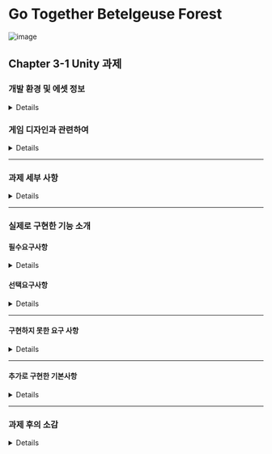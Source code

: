 # Go Together Betelgeuse Forest
![image](https://github.com/Lawrence1031/Unity_Base_Assignment/assets/144416099/421b588f-6c7b-4ed6-8607-6c5ecb1ad84f)

## Chapter 3-1 Unity 과제

### 개발 환경 및 에셋 정보
<details>

#### 개발 환경
### Unity 2022.3.2f1

<br/>

#### 사용한 에셋
##### 탑다운 2D RPG 에셋 팩
https://assetstore.unity.com/packages/2d/characters/top-down-2d-rpg-assets-pack-188718

<br/>

##### 2D Dungeon Pixel Art Tileset
https://assetstore.unity.com/packages/2d/environments/2d-dungeon-pixel-art-tileset-171343

<br/>

##### PixelWitchery
https://assetstore.unity.com/packages/2d/pixelwitchery-239673

<br/>

#### 사용한 폰트
##### 구글 Noto Sans Korean 폰트
##### https://fonts.google.com/noto/specimen/Noto+Sans+KR

<br/>

#### 개발 기간
##### 4일 (20231124 ~ 20231129)
토, 일은 개인적인 사정으로 작업하지 못했음

<br/>

</details>

### 게임 디자인과 관련하여
<details>

이번 과제에서 구현하고자 하는 목표는 '캐주얼한 2D 게임으로 힐링이 되는 게임을 만들어보자'가 메인이었다.

따라서 아기자기한 디자인을 가진 캐릭터를 주인공으로 하려고 하다 좋은 에셋을 만나 그 에셋을 이용하여 작업하였다.

게임을 만들면서 생각하였던 디자인은 '동물의 숲'으로 

자유로운 환경에서 가벼운 디자인의 그래픽을 보며 힐링하는 것이 이번 게임이 추구하는 목표이다.

<br/>

게임의 기본 스토리는 평범하게 마을에 살고 있는 주인공이 옆집의 친구(angel)의 요청(퀘스트)으로

숲에 가서 나무와 버섯을 구한다거나, 꽃을 가져온다거나 동물을 잡아오는 등의 간단한 작업을 하는 것으로,

숲의 이름이 베텔기우스(Betelgeuse)로 몽환적인 느낌을 받을 수 있는 환경에서 생활한다는 스토리이다.

게임은 주인공과 angel의 생활을 따라서 진행되며, 

퀘스트를 진행할수록 호감도가 올라가 일정 수치가 넘어가면 특별한 이벤트를 볼 수 있고,

엔딩은 주인공과 angel이 결혼해서 행복하게 사는 게임이다.

<br/>

이 게임은 특별한 전투는 없으며 캐릭터를 이동하면서 나오는 상호작용으로 채집하는 간단한 조작법을 갖고 있다.

숲의 특정한 곳(지금 구현한 것으로는 하트나무숲)을 가면 그 곳의 사진이 저장되고 이후에 사진을 관람할 수 있다.

angel과의 이벤트나 demon과의 이벤트도 이후에 관람할 수 있는 사진으로 저장된다.

<br/>

</details>

----

### 과제 세부 사항
<details>

#### 과제 개요
1. Unity 를 이용해 게더를 모방해 만드는 과제입니다.
2. 타일맵을 이용해 배경을 꾸밉니다.
3. 기본 UI 들을 활용해 적용하는 연습이 포함됩니다.

<br/>

#### 요구사항

##### 필수요구사항
1. 캐릭터 만들기
	-  외부 그림파일을 추가하여 2D 캐릭터를 추가합니다.

<br/>

2. 캐릭터 이동
	- 키보드 A/W/S/D 를 이용하여 캐릭터가 움직입니다.
	- 캐릭터는 마우스 방향을 바라봅니다. (좌/우)

<br/>

3. 방 만들기
	- 타일맵을 이용하여 맵을 만듭니다.
	- 콜라이더를 이용해 벽을 넘어가지 못합니다.

<br/>

4. 카메라 따라가기
	- 카메라는 움직임에 따라 캐릭터를 따라갑니다.

<br/>
	
##### 선택요구사항

1. 캐릭터 애니메이션 추가 (난이도 - ★★☆☆☆)
2. 이름 입력 시스템 (난이도 - ★★★☆☆)
3. 캐릭터 선택 시스템 (난이도 - ★★★★☆)
4. 참석 인원 UI (난이도 - ★★★☆☆)
5. 인게임 캐릭터 선택 (난이도 - ★★★★☆)
6. 인게임 이름 바꾸기 (난이도 - ★★★☆☆)
7. 시간 표시 (난이도 - ★★☆☆☆)
8. NPC 대화 (난이도 - ★★★★★)

<br/>

</details>

----

### 실제로 구현한 기능 소개


#### 필수요구사항

<details>

##### 캐릭터 만들기

캐릭터는 PixelWitchery 의 에셋을 이용하여 만들었다.

<br/>

##### 캐릭터 이동

캐릭터의 이동은 강의에서 배웠던 Player Input 을 통해서 만들었다.

<br/>

##### 맵 만들기

맵은 탑다운 2D RPG 에셋 팩의 에셋을 이용하여 만들었다.

맵의 외곽이나 NPC, 건물이나 나무 등과는 충돌판정으로 통과하지 못하도록 구현하였다.

<br/>

##### 카메라 따라가기

카메라를 따라가는 방법은 Player에게 Main Camera를 주는 방식으로 구현했다.

그 외의 방법으로 시네머신을 이용하는 방법이 있다고 배웠으나, 시간 상의 문제로 적용하지 못했다.
 
</details>

#### 선택요구사항

<details>

#### 구현한 요구사항

##### 1. 캐릭터 애니메이션 추가 (난이도 - ★★☆☆☆)

캐릭터의 애니메이션은 유니티의 Animation 기능을 이용하여 만들었다.

<br/>

##### 2. 이름 입력 시스템 (난이도 - ★★★☆☆)

Player의 이름을 지정하는 Text를 초기에 만들어 놓고 Player의 이름을 표시할 수 있도록 하였다.

게임 시작 시에 이름을 입력받도록 UI의 Input Field를 이용하였으며,

여기서 받은 데이터를 PlayerPrefs를 이용하여 이름을 저장한 뒤,

이를 가지고 Player의 이름을 Input Data로 변경하는 방식으로

Player의 이름을 원하는대로 설정할 수 있게하였다.

요구 사항에 있는 글자 수 제한도 설정하였다.

자세한 코드는 아래와 같다.

<details>

```
public TMP_InputField inputField;
public TextMeshProUGUI PlayerName;

// Start is called before the first frame update
void Start()
{
    GameObject playerObject = GameObject.Find("Player");

    if (playerObject != null)
    {
        Transform canvasTransform = playerObject.transform.Find("TextMeshProParent/Canvas");

        if (canvasTransform != null)
        {
            canvasTransform.gameObject.SetActive(true);
        }
    }

    inputField.onValueChanged.AddListener(PlayerNameInput);
}

void PlayerNameInput(string PName)
{
    PlayerName.text = PName;
}
```

</details>

<br/>

##### 6. 인게임 이름 바꾸기 (난이도 - ★★★☆☆)

위의 아이디어를 이용하여 인게임 내에서도 이름을 바꿀 수 있게 하였다.

이름을 바꾸는 과정을 사진으로 보이면 아래와 같다.

<details>
	
![image](https://github.com/Lawrence1031/Unity_Base_Assignment/assets/144416099/464d7051-8c93-491e-aef0-25820c4e6a3f)
![image](https://github.com/Lawrence1031/Unity_Base_Assignment/assets/144416099/1bcc572b-f7e4-4db4-b822-21054e246902)
![image](https://github.com/Lawrence1031/Unity_Base_Assignment/assets/144416099/904aef21-2bdf-4e72-886a-99db9f74f526)
![image](https://github.com/Lawrence1031/Unity_Base_Assignment/assets/144416099/f6fcef88-db1f-4b72-9691-d1f5512f4c55)

</details>

우측에 있는 '메뉴' 버튼을 누른 뒤에 그 곳에서 나타나는 '이름 변경' 버튼을 누르면

팝업 창으로 이름을 입력할 수 있는 창이 뜨고, 여기에 이름을 입력하면 Player의 이름을 변경할 수 있다.

이 부분에서도 똑같이 글자수 제한이 있어 그 제한범위 밖의 경우 '선택' 버튼이 눌리지 않게 하였다.

<br/>

여기서 아직 구현하지 못한 것은

이름을 바꾸는 도중에 이동키(W, A, S, D)를 누르면 캐릭터가 이동하는 것으로

'이름 변경' 버튼을 누르는 경우에는 Player의 Movement 스크립트를 비활성화 시키고

'선택' 버튼을 누르면 다시 Player의 Movement 스크립트를 활성화 시키는 방법으로 구현하려고 하였으나

잘 되지 않았으며, 시간이 부족하여 우선은 이 부분은 미구현으로 진행하였다.

<br/>

##### 7. 시간 표시 (난이도 - ★★☆☆☆)

##### 추가로 구현한 기본 UI의 좌측 상단에 항상 시간이 표시되도록 작업하였다.

</details>

----

#### 구현하지 못한 요구 사항

<details>

##### 3. 캐릭터 선택 시스템 (난이도 - ★★★★☆)

시작 부분에서 이름을 입력한 뒤에 캐릭터를 선택할 수 있도록 

캐릭터 선택 시스템을 도입하려고 하였으나, 캐릭터를 추가할 시간이 부족하여 작업하지 못했다.

##### 4. 참석 인원 UI (난이도 - ★★★☆☆)

참석 인원 UI의 경우, 기본 UI의 메뉴 버튼의 하위로 참가자를 볼 수 있는 버튼을 만들었으며,

이 버튼을 누르면 우측의 기본 UI의 메뉴 부분을 가리고 그 부분에 참가자들을 볼 수 있는 UI를 만들 예정이었다.

##### 5. 인게임 캐릭터 선택 (난이도 - ★★★★☆)

인게임 캐릭터의 선택의 경우, 캐릭터를 추가하였다면 같이 구현할 것으로 미뤘던 부분으로,

참석 인원 UI와 마찬가지로 우측에 존재하는 버튼으로 해당 기능에 접근할 수 있으며,

'캐릭터 선택' 버튼을 누르면 '이름 변경'과 같은 방식으로 

중앙에 팝업창이 뜨며 그 팝업창에서 캐릭터를 선택할 수 있도록 할 예정이었다.

<br/>

캐릭터의 변경의 경우, C# 스크립트를 통해 현재 캐릭터의 이미지와 애니메이션을 찾은 뒤에

Player가 선택한 정보의 캐릭터의 이미지와 애니메이션을 그 곳에 집어넣는 방식으로 진행할 예정이었다.

##### 8. NPC 대화 (난이도 - ★★★★★)

NPC와 대화의 경우. 이전에 공부했었던 레이캐스트를 사용하지 않고

2D라는 개념을 살려서 NPC의 위치 주변으로 조금 더 큰 범위의 Box Collider를 만든 뒤에

Player가 이 범위에 들어오는 경우 (OnTriggerEnter2D)를 통해서 확인하여

Player인 경우 NPC의 주변에 상호작용 키가 나타나며 활성화되게 한 뒤,

그 상태에서 상화작용 키를 누른다면 UnderUI가 나타나며 대화를 하는 방식으로 구현하려고 했었다.

<br/>

이 아이디어를 이용하여 02_MainScene에서 03_Stage1Scene으로 이동하는 Scene 이동을 구현하였다.
 
</details>

----

#### 추가로 구현한 기본사항

<details>

##### 1. 기본 UI만들기

게임의 플레이를 원활하게 하기 위해 기본 UI를 만들었으며, 이 UI를 이용하여

###### 좌측 상단에는 시간 표시를
###### 하단에는 대화에 필요한 공간을
###### 우측에는 메뉴를 만들어서 하려고 하는 동작을 할 수 있게

작업하였다.

현재는 하단의 UnderUI가 항상 표시되지만, NPC와의 대화를 하는 경우에 표시되도록 할 예정이었다.

우측에는 선택요구사항에 있는 구현 내용들을 선택할 수 있는 메뉴 버튼을 만들었으나,

현재는 플레이어 이름 변경만이 가능하다.

<br/>

##### 2. Collider를 이용한 Scene의 이동

게임의 디자인을 숲을 둘러보는 식으로 디자인했기 때문에 Scene을 나눈 뒤에 Scene의 이동을 구현하려고 했는데,

NPC와의 대화를 진행하는 방식에서 아이디어를 얻어서 

특정 위치에 Player가 이동하면 다음 Scene으로 이동하는 방식으로 구현하였다.

![baseAssignmnet](https://github.com/Lawrence1031/Unity_Base_Assignment/assets/144416099/cced67ac-24a3-464b-91cf-6092420b6747)


위의 이미지처럼 특정 위치로 가면 OnTriggerEnter2D를 통해서 Player가 접근했는지 확인하고, 

Player인 경우에는 다음 Scene으로 이동하는 방법이다.

이를 코드로 나타내면 아래와 같다

<details>

```
public class GoStage1Trigger : MonoBehaviour
{
    public GameObject GoNextScene;

    private void OnTriggerEnter2D(Collider2D other)
    {

        if (other.CompareTag("Player"))
        {
            StartCoroutine(GoStage1());
        }
    }

    IEnumerator GoStage1()
    {
        GoNextScene.SetActive(true);

        // 일정 시간 동안 대기
        yield return new WaitForSeconds(1f);

        // 다음 스테이지로 이동
        SceneManager.LoadScene("03_Stage1Scene");
    }
}
```

</details>

<br/>

다음 Scene으로 이동하는 것을 알리기 위해 팝업창으로 Player에게 알림을 주었으며,

잠시간의 유예 시간을 준 뒤에 이동하는 방식으로 구현하였다.

<br/>
이렇게 구현하면서 추가로 생각들었던 부분은

Player의 선택에 따라 이동할 수 있게 선택지를 주는 것인데

-> 팝업창이 베텔게우스의 숲(다음 스테이지)으로 이동하시겠습니까? -> Yes / No 선택지
   
의 방식으로 다음 스테이지로 이동할 수 있게 Player에게 선택권을 주는 것이고,

<br/>

지금은 구현하지 못했던 돌아오는 경우(03_Stage1Scene에서 02_MainScene으로)에는

지금의 Player는 항상 자신의 집에서 시작하므로, Player의 위치 정보를 변경하여

01_StartScene에서 02_MainScene으로 오는 경우에는 집에서 시작하게

03_Stage1Scene에서 02_MainScene으로 오는 경우에는 통로에서 시작하게

구현하는 방법은 어떻게 해야될지 고민해야겠다는 생각이들었다.
 
</details>

----

### 과제 후의 소감

<details>
	
이번 과제는 개인적으로 가장 좋아하는 게임의 분야인

JRPG 라이크 게임을 만드는 느낌으로 유니티를 이용하여 2D 게임을 만들었다.

과제를 할 수 있는 시간은 금요일부터 수요일오전까지였으나, 주말에 이미 약속이 잡혀 있어서 시간적으로 부족했다.

<br/>

초기에는 강의를 보면서 게임을 어떤 식으로 개발할지 디자인과 작업 방향을 잡는데 시간을 사용하였다.

에셋 스토어에서 여러 에셋을 보면서 디자인을 고민하던 도중 PixelWitchery 라는 에셋을 찾게되었고,

해당 에셋의 디자인들은 사람이 아닌 몬스터들이였으나 아기자기한 디자인이 맘에 들었다.

<br/>

이를 가지고 사람이 아닌 몬스터가 주인공인 게임을 만들려고 기획하였으며,

몬스터가 숲에서 조용히 살아가며 생활하는 디자인으로 게임의 기초 틀을 잡았다.

이후에 혼자서 사는 것은 외로우므로 NPC들을 추가하였으며, 그 NPC들과의 상호작용으로 게임의 목적성을 만들었다.

NPC들과의 대화를 통해 게임을 진행하는 목표를 얻고, 그 목표를 달성하면서 숲을 탐험하는 시나리오로 게임의 스토리를 만들었다.

힐링을 목표로 게임을 만들었기에 이 게임에서 중요하게 생각하는 부분은

숲을 탐험하는 과정에서 경험할 수 있는 시각적 이미지,

NPC들과의 상호작용으로 얻을 수 있는 생활의 만족도,

NPC들의 호감도 상승으로 인해 얻을 수 있는 만족감 있는 이벤트,

특정 NPC의 호감도를 최대로 쌓는 경우 볼 수 있는 엔딩이다.

다시 말해서 게임의 시작 부분에서는 숲을 탐험하며 시각적으로 플레이어에게 만족감을 주고,

이후 플레이가 길어지면 NPC들과 상호작용을 통해 호감도를 쌓아가며 이 게임 속의 생활에서 만족도를 느끼고

마지막으로 너무 길지 않은 플레이 타임으로 엔딩을 볼 수 있게하여 게임의 여운을 남기는 것이다.

<br/>

원래 기본의 계획은 엔딩 이후에는 게임을 이어가지 못하고 새로하게 만드는 것이 기본의 계획이었지만,

개인적으로는 엔딩을 보더라도 지속적으로 게임을 즐길 수 있게 하고 싶다.

추가로 엔딩 크레딧에 추억이 담긴 숲의 이미지나 이벤트의 이미지로 여운을 극대화한 후에 

이를 회상에서 다시 볼 수 있도록 작업하여 게임의 완성도를 높이고 싶다.
 
</details>




















	

